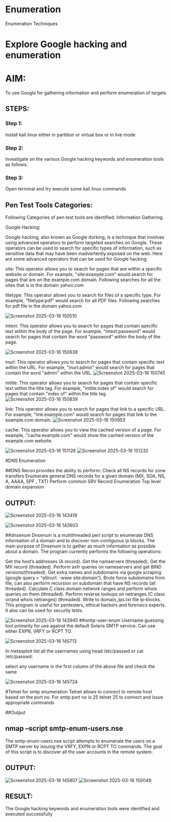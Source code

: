 # Enumeration
Enumeration Techniques

# Explore Google hacking and enumeration 

# AIM:

To use Google for gathering information and perform enumeration of targets

## STEPS:

### Step 1:

Install kali linux either in partition or virtual box or in live mode

### Step 2:

Investigate on the various Google hacking keywords and enumeration tools as follows:


### Step 3:
Open terminal and try execute some kali linux commands

## Pen Test Tools Categories:  

Following Categories of pen test tools are identified:
Information Gathering.

Google Hacking:

Google hacking, also known as Google dorking, is a technique that involves using advanced operators to perform targeted searches on Google. These operators can be used to search for specific types of information, such as sensitive data that may have been inadvertently exposed on the web. Here are some advanced operators that can be used for Google hacking:

site: This operator allows you to search for pages that are within a specific website or domain. For example, "site:example.com" would search for pages that are on the example.com domain.
Following searches for all the sites that is in the domain yahoo.com

filetype: This operator allows you to search for files of a specific type. For example, "filetype:pdf" would search for all PDF files.
Following searches for pdf file in the domain yahoo.com


![Screenshot 2025-03-16 150510](https://github.com/user-attachments/assets/273aef04-83fb-48dd-af18-9302e8a393e2)

intext: This operator allows you to search for pages that contain specific text within the body of the page. For example, "intext:password" would search for pages that contain the word "password" within the body of the page.

![Screenshot 2025-03-16 150638](https://github.com/user-attachments/assets/9bb1aea6-20c1-4873-b06d-0b1816a93a8e)

inurl: This operator allows you to search for pages that contain specific text within the URL. For example, "inurl:admin" would search for pages that contain the word "admin" within the URL.
![Screenshot 2025-03-16 150745](https://github.com/user-attachments/assets/06f2b86d-598b-4d99-93ba-b37705309bfc)

intitle: This operator allows you to search for pages that contain specific text within the title tag. For example, "intitle:index of" would search for pages that contain "index of" within the title tag.
![Screenshot 2025-03-16 150839](https://github.com/user-attachments/assets/9f0b4e6e-74fd-4a95-b12f-019911a02270)

link: This operator allows you to search for pages that link to a specific URL. For example, "link:example.com" would search for pages that link to the example.com domain.
![Screenshot 2025-03-16 150953](https://github.com/user-attachments/assets/7b203887-b7d1-4c0d-a935-94a1bcd9c719)

cache: This operator allows you to view the cached version of a page. For example, "cache:example.com" would show the cached version of the example.com website.

 ![Screenshot 2025-03-16 151126](https://github.com/user-attachments/assets/6409822a-f174-4b05-b1b7-7c61a6492d5f)
![Screenshot 2025-03-16 151232](https://github.com/user-attachments/assets/62021925-0302-48b6-bffc-d63e36e0b753)

#DNS Enumeration


##DNS Recon
provides the ability to perform:
Check all NS records for zone transfers
Enumerate general DNS records for a given domain (MX, SOA, NS, A, AAAA, SPF , TXT)
Perform common SRV Record Enumeration
Top level domain expansion
## OUTPUT:

![Screenshot 2025-03-16 143419](https://github.com/user-attachments/assets/e3e8c6df-c4bf-4bd8-a0c8-d9cdda5929ac)

![Screenshot 2025-03-16 143603](https://github.com/user-attachments/assets/494a968f-4989-436c-aad4-0cb3c3391887)





##dnsenum
Dnsenum is a multithreaded perl script to enumerate DNS information of a domain and to discover non-contiguous ip blocks. The main purpose of Dnsenum is to gather as much information as possible about a domain. The program currently performs the following operations:

Get the host’s addresses (A record).
Get the namservers (threaded).
Get the MX record (threaded).
Perform axfr queries on nameservers and get BIND versions(threaded).
Get extra names and subdomains via google scraping (google query = “allinurl: -www site:domain”).
Brute force subdomains from file, can also perform recursion on subdomain that have NS records (all threaded).
Calculate C class domain network ranges and perform whois queries on them (threaded).
Perform reverse lookups on netranges (C class or/and whois netranges) (threaded).
Write to domain_ips.txt file ip-blocks.
This program is useful for pentesters, ethical hackers and forensics experts. It also can be used for security tests.

![Screenshot 2025-03-16 143945](https://github.com/user-attachments/assets/8229d4e1-199a-4dd3-8767-d1bdfed82a1d)
##smtp-user-enum
Username guessing tool primarily for use against the default Solaris SMTP service. Can use either EXPN, VRFY or RCPT TO.

![Screenshot 2025-03-16 145713](https://github.com/user-attachments/assets/d79f5712-4d31-4636-8914-65a2c4b601d6)


In metasploit list all the usernames using head /etc/passwd or cat /etc/passwd:

select any username in the first column of the above file and check the same

![Screenshot 2025-03-16 145724](https://github.com/user-attachments/assets/561f93d0-b1de-4d68-9e07-76420c5295a3)

#Telnet for smtp enumeration
Telnet allows to connect to remote host based on the port no. For smtp port no is 25
telnet <host address> 25 to connect
and issue appropriate commands
  
 ##Output
  
  

## nmap –script smtp-enum-users.nse <hostname>

The smtp-enum-users.nse script attempts to enumerate the users on a SMTP server by issuing the VRFY, EXPN or RCPT TO commands. The goal of this script is to discover all the user accounts in the remote system.


## OUTPUT:

![Screenshot 2025-03-16 145807](https://github.com/user-attachments/assets/5cf52b48-6729-4cd8-84a3-c75aa507df99)
![Screenshot 2025-03-16 150049](https://github.com/user-attachments/assets/20f89b41-0e9f-4c18-a59c-974f309de051)

## RESULT:
The Google hacking keywords and enumeration tools were identified and executed successfully

